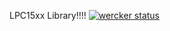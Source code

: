 LPC15xx Library!!!!
[![wercker status](https://app.wercker.com/status/d35b4c974c17f45e350791ecaadb9829/s/master "wercker status")](https://app.wercker.com/project/byKey/d35b4c974c17f45e350791ecaadb9829)
